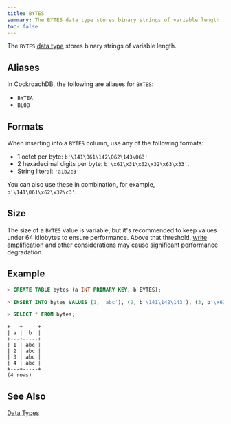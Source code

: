 ```yaml
---
title: BYTES
summary: The BYTES data type stores binary strings of variable length.
toc: false
---
```


The `BYTES` [data type](data-types.html) stores binary strings of variable length.

<div id="toc"></div>

## Aliases

In CockroachDB, the following are aliases for `BYTES`: 

- `BYTEA` 
- `BLOB` 

## Formats

When inserting into a `BYTES` column, use any of the following formats:

- 1 octet per byte: `b'\141\061\142\062\143\063'`
- 2 hexadecimal digits per byte: `b'\x61\x31\x62\x32\x63\x33'`. 
- String literal: `'a1b2c3'`

You can also use these in combination, for example, `b'\141\061\x62\x32\c3'`.

## Size

The size of a `BYTES` value is variable, but it's recommended to keep values under 64 kilobytes to ensure performance. Above that threshold, [write amplification](https://en.wikipedia.org/wiki/Write_amplification) and other considerations may cause significant performance degradation.  

## Example

~~~ sql
> CREATE TABLE bytes (a INT PRIMARY KEY, b BYTES);

> INSERT INTO bytes VALUES (1, 'abc'), (2, b'\141\142\143'), (3, b'\x61\x62\x63'), (4, b'\141\x62\c');

> SELECT * FROM bytes;
~~~
~~~
+---+-----+
| a |  b  |
+---+-----+
| 1 | abc |
| 2 | abc |
| 3 | abc |
| 4 | abc |
+---+-----+
(4 rows)
~~~

## See Also

[Data Types](data-types.html)